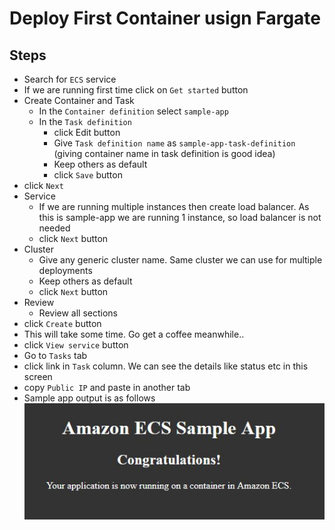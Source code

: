 # Deploy First Container usign Fargate

## Steps
* Search for `ECS` service
* If we are running first time click on `Get started` button
* Create Container and Task
	* In the `Container definition` select `sample-app`
	* In the `Task definition`
		* click Edit button
		* Give `Task definition name` as `sample-app-task-definition` (giving container name in task definition is good idea)
		* Keep others as default
		* click `Save` button
* click `Next`
* Service
	* If we are running multiple instances then create load balancer. As this is sample-app we are running 1 instance, so load balancer is not needed
	* click `Next` button
* Cluster
	* Give any generic cluster name. Same cluster we can use for multiple deployments
	* Keep others as default
	* click `Next` button
* Review
	* Review all sections
* click `Create` button
* This will take some time. Go get a coffee meanwhile..
* click `View service` button
* Go to `Tasks` tab
* click link in `Task` column. We can see the details like status etc in this screen
* copy `Public IP` and paste in another tab
* Sample app output is as follows
![picture](pictures/sample-app-output.jpg)